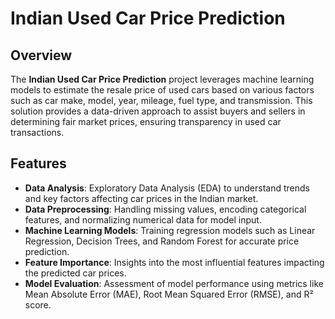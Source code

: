 # Indian Used Car Price Prediction

## Overview
The **Indian Used Car Price Prediction** project leverages machine learning models to estimate the resale price of used cars based on various factors such as car make, model, year, mileage, fuel type, and transmission. This solution provides a data-driven approach to assist buyers and sellers in determining fair market prices, ensuring transparency in used car transactions.

## Features
- **Data Analysis**: Exploratory Data Analysis (EDA) to understand trends and key factors affecting car prices in the Indian market.
- **Data Preprocessing**: Handling missing values, encoding categorical features, and normalizing numerical data for model input.
- **Machine Learning Models**: Training regression models such as Linear Regression, Decision Trees, and Random Forest for accurate price prediction.
- **Feature Importance**: Insights into the most influential features impacting the predicted car prices.
- **Model Evaluation**: Assessment of model performance using metrics like Mean Absolute Error (MAE), Root Mean Squared Error (RMSE), and R² score.

